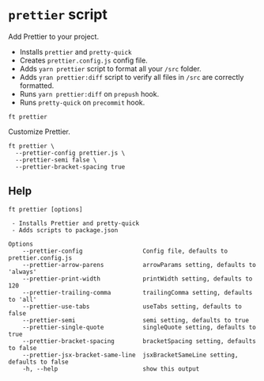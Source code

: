 # `prettier` script

Add Prettier to your project.

- Installs `prettier` and `pretty-quick`
- Creates `prettier.config.js` config file.
- Adds `yarn prettier` script to format all your `/src` folder.
- Adds `yran prettier:diff` script to verify all files in `/src` are correctly formatted.
- Runs `yarn prettier:diff` on `prepush` hook.
- Runs `pretty-quick` on `precommit` hook.

```shell
ft prettier
```

Customize Prettier.

```shell
ft prettier \
  --prettier-config prettier.js \
  --prettier-semi false \
  --prettier-bracket-spacing true
```

## Help

```
ft prettier [options]

 - Installs Prettier and pretty-quick
 - Adds scripts to package.json

Options
    --prettier-config                 Config file, defaults to prettier.config.js
    --prettier-arrow-parens           arrowParams setting, defaults to 'always'
    --prettier-print-width            printWidth setting, defaults to 120
    --prettier-trailing-comma         trailingComma setting, defaults to 'all'
    --prettier-use-tabs               useTabs setting, defaults to false
    --prettier-semi                   semi setting, defaults to true
    --prettier-single-quote           singleQuote setting, defaults to true
    --prettier-bracket-spacing        bracketSpacing setting, defaults to false
    --prettier-jsx-bracket-same-line  jsxBracketSameLine setting, defaults to false
    -h, --help                        show this output
```
